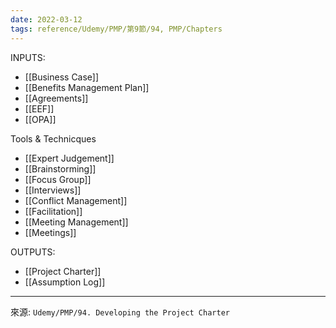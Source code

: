 ```yaml
---
date: 2022-03-12
tags: reference/Udemy/PMP/第9節/94, PMP/Chapters
---
```


INPUTS:
- [[Business Case]]
- [[Benefits Management Plan]]
- [[Agreements]]
- [[EEF]]
- [[OPA]]

Tools & Technicques
- [[Expert Judgement]]
- [[Brainstorming]]
- [[Focus Group]]
- [[Interviews]]
- [[Conflict Management]]
- [[Facilitation]]
- [[Meeting Management]]
- [[Meetings]]

OUTPUTS:
- [[Project Charter]]
- [[Assumption Log]]

---
來源: `Udemy/PMP/94. Developing the Project Charter`